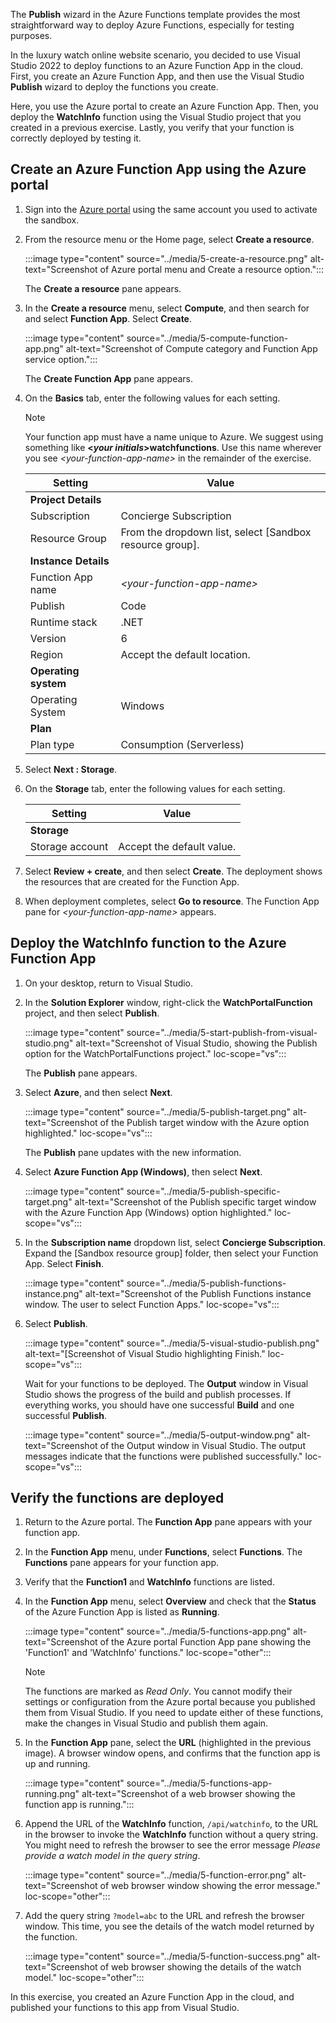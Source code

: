 The **Publish** wizard in the Azure Functions template provides the most straightforward way to deploy Azure Functions, especially for testing purposes.

In the luxury watch online website scenario, you decided to use Visual Studio 2022 to deploy functions to an Azure Function App in the cloud. First, you create an Azure Function App, and then use the Visual Studio **Publish** wizard to deploy the functions you create.

Here, you use the Azure portal to create an Azure Function App. Then, you deploy the **WatchInfo** function using the Visual Studio project that you created in a previous exercise. Lastly, you verify that your function is correctly deployed by testing it.

## Create an Azure Function App using the Azure portal

1. Sign into the [Azure portal](https://portal.azure.com/learn.docs.microsoft.com?azure-portal=true) using the same account you used to activate the sandbox.

1. From the resource menu or the Home page, select **Create a resource**.

    :::image type="content" source="../media/5-create-a-resource.png" alt-text="Screenshot of Azure portal menu and Create a resource option.":::

    The **Create a resource** pane appears.

1. In the **Create a resource** menu, select **Compute**, and then search for and select **Function App**. Select **Create**.

    :::image type="content" source="../media/5-compute-function-app.png" alt-text="Screenshot of Compute category and Function App service option.":::

    <!-- [!INCLUDE [](../../includes/functions-classic-workaround.md)] -->

    The **Create Function App** pane appears.

1. On the **Basics** tab, enter the following values for each setting.

    > [!NOTE]
    > Your function app must have a name unique to Azure. We suggest using something like **\<*your initials*\>watchfunctions**. Use this name wherever you see *\<your-function-app-name\>* in the remainder of the exercise.

    | Setting | Value |
    | ------- | ----- |
    | **Project Details** |
    | Subscription | Concierge Subscription |
    | Resource Group | From the dropdown list, select <rgn>[Sandbox resource group]</rgn>. |
    | **Instance Details** |
    | Function App name | *\<your-function-app-name\>* |
    | Publish | Code |
    | Runtime stack | .NET |
    | Version | 6 |
    | Region  | Accept the default location. |
    | **Operating system** |
    | Operating System | Windows |
    | **Plan** |
    | Plan type | Consumption (Serverless) |

1. Select **Next : Storage**.

1. On the **Storage** tab, enter the following values for each setting.

    | Setting | Value |
    | ------- | ----- |
    | **Storage** |
    | Storage account | Accept the default value. |

1. Select **Review + create**, and then select **Create**. The deployment shows the resources that are created for the Function App.

1. When deployment completes, select **Go to resource**. The Function App pane for *\<your-function-app-name\>* appears.

## Deploy the WatchInfo function to the Azure Function App

1. On your desktop, return to Visual Studio.

1. In the **Solution Explorer** window, right-click the **WatchPortalFunction** project, and then select **Publish**.

    :::image type="content" source="../media/5-start-publish-from-visual-studio.png" alt-text="Screenshot of Visual Studio, showing the Publish option for the WatchPortalFunctions project." loc-scope="vs":::

    The **Publish** pane appears.

1. Select **Azure**, and then select **Next**.

    :::image type="content" source="../media/5-publish-target.png" alt-text="Screenshot of the Publish target window with the Azure option highlighted." loc-scope="vs":::

    The **Publish** pane updates with the new information.

1. Select **Azure Function App (Windows)**, then select **Next**.

    :::image type="content" source="../media/5-publish-specific-target.png" alt-text="Screenshot of the Publish specific target window with the Azure Function App (Windows) option highlighted." loc-scope="vs":::

1. In the **Subscription name** dropdown list, select **Concierge Subscription**. Expand the <rgn>[Sandbox resource group]</rgn> folder, then select your Function App. Select **Finish**.

    :::image type="content" source="../media/5-publish-functions-instance.png" alt-text="Screenshot of the Publish Functions instance window. The user to select Function Apps." loc-scope="vs":::

1. Select **Publish**.

    :::image type="content" source="../media/5-visual-studio-publish.png" alt-text="[Screenshot of Visual Studio highlighting Finish." loc-scope="vs":::

    Wait for your functions to be deployed. The **Output** window in Visual Studio shows the progress of the build and publish processes. If everything works, you should have one successful **Build** and one successful **Publish**.

    :::image type="content" source="../media/5-output-window.png" alt-text="Screenshot of the Output window in Visual Studio. The output messages indicate that the functions were published successfully." loc-scope="vs":::

## Verify the functions are deployed

1. Return to the Azure portal. The **Function App** pane appears with your function app.

1. In the **Function App** menu, under **Functions**, select **Functions**. The **Functions** pane appears for your function app.

1. Verify that the **Function1** and **WatchInfo** functions are listed.

1. In the **Function App** menu, select **Overview** and check that the **Status** of the Azure Function App is listed as **Running**.

    :::image type="content" source="../media/5-functions-app.png" alt-text="Screenshot of the Azure portal Function App pane showing the 'Function1' and 'WatchInfo' functions." loc-scope="other"::: <!-- no-loc -->

    > [!NOTE]
    > The functions are marked as *Read Only*. You cannot modify their settings or configuration from the Azure portal because you published them from Visual Studio. If you need to update either of these functions, make the changes in Visual Studio and publish them again.

1. In the **Function App** pane, select the **URL** (highlighted in the previous image). A browser window opens, and confirms that the function app is up and running.

    :::image type="content" source="../media/5-functions-app-running.png" alt-text="Screenshot of a web browser showing the function app is running.":::

1. Append the URL of the **WatchInfo** function, `/api/watchinfo`, to the URL in the browser to invoke the **WatchInfo** function without a query string. You might need to refresh the browser to see the error message *Please provide a watch model in the query string*.

    :::image type="content" source="../media/5-function-error.png" alt-text="Screenshot of web browser window showing the error message." loc-scope="other"::: <!-- no-loc -->

1. Add the query string `?model=abc` to the URL and refresh the browser window. This time, you see the details of the watch model returned by the function.

    :::image type="content" source="../media/5-function-success.png" alt-text="Screenshot of web browser showing the details of the watch model." loc-scope="other"::: <!-- no-loc -->

In this exercise, you created an Azure Function App in the cloud, and published your functions to this app from Visual Studio.

